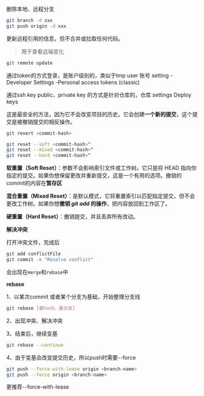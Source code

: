 删除本地、远程分支

```bash
git branch -d xxx
git push origin -d xxx
```



更新远程引用的信息，但不合并或拉取任何代码。

> 用于查看远端变化

```bash
git remote update
```



通过token的方式登录，是账户级别的，类似于tmp user 账号 setting -Developer Settings -Personal access tokens (classic)

通过ssh key public、private key 的方式是针对仓库的，仓库 settings Deploy keys



这是最安全的方法，因为它不会改变项目的历史。它会创建**一个新的提交**，这个提交是被撤销提交的相反操作。

```bash
git revert <commit-hash>
```



```bash
git reset --soft <commit-hash>^
git reset --mixed <commit-hash>^
git reset --hard <commit-hash>^
```

**软重置（Soft Reset）**：参数不会影响索引文件或工作树。它只是将 HEAD 指向你指定的提交。如果你想保留更改并重新提交，这是一个有用的选项。撤销的commit的内容在**暂存区**

**混合重置（Mixed Reset）**：是默认模式，它将重置索引以匹配指定提交，但不会更改工作树。如果你想**撤销 *git add* 的操作**，把内容放回到工作区了。

**硬重置（Hard Reset）**：撤销提交，并且丢弃所有改动。



**解决冲突**

打开冲突文件，完成后

```bash
git add conflictFile 
git commit -m "Resolve conflict"
```

会出现在`merge`和`rebase`中



**rebase**

1、以某次commit 或者某个分支为基础，开始整理分支线

```bash
git rebase [基hash、基分支]
```

2、出现冲突、解决冲突

3、结束后，继续变基

```bash
git rebase --continue
```

4、由于变基会改变提交历史，所以push时需要--force

```bash
git push --force-with-lease origin <branch-name>
git push --force origin <branch-name>
```

更推荐--force-with-lease
